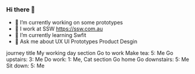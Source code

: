 ### Hi there 👋

- 🔭 I’m currently working on some prototypes
- 🏃 I work at SSW https://ssw.com.au
- 🌱 I’m currently learning Swfit
- 💬 Ask me about UX UI Prototypes Product Desgin 


journey
    title My working day
    section Go to work
      Make tea: 5: Me
      Go upstairs: 3: Me
      Do work: 1: Me, Cat
    section Go home
      Go downstairs: 5: Me
      Sit down: 5: Me

